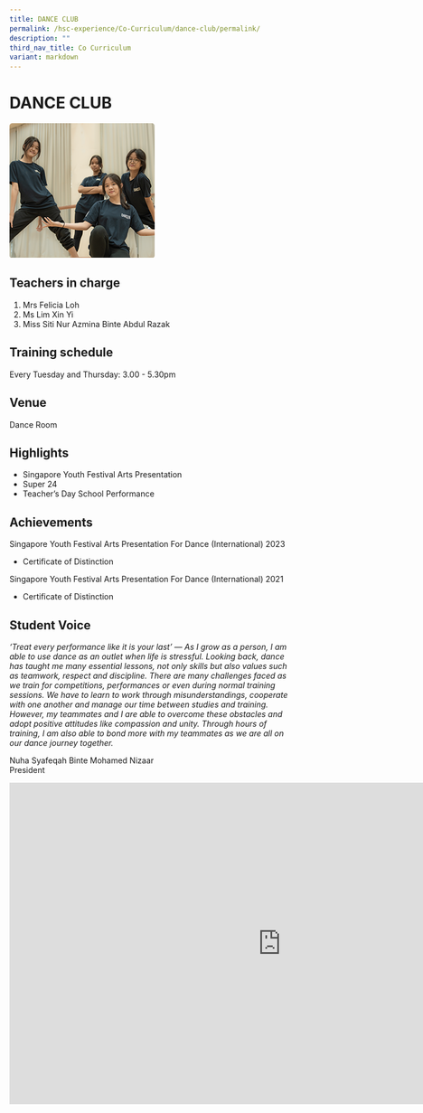 ```yaml
---
title: DANCE CLUB
permalink: /hsc-experience/Co-Curriculum/dance-club/permalink/
description: ""
third_nav_title: Co Curriculum
variant: markdown
---
```

DANCE CLUB
=====

![](/images/CCA/Dance.png)

Teachers in charge
------------------

1.  Mrs Felicia Loh
2.  Ms Lim Xin Yi
3.  Miss Siti Nur Azmina Binte Abdul Razak

Training schedule
-----------------

Every Tuesday and Thursday: 3.00 - 5.30pm

Venue
-----

Dance Room

Highlights
----------

*   Singapore Youth Festival Arts Presentation
*   Super 24
*   Teacher’s Day School Performance

Achievements
------------

Singapore Youth Festival Arts Presentation For Dance (International) 2023  
*   Certificate of Distinction

Singapore Youth Festival Arts Presentation For Dance (International) 2021  
*   Certificate of Distinction

Student Voice
-------------

_‘Treat every performance like it is your last’ — As I grow as a person, I am able to use dance as an outlet when life is stressful. Looking back, dance has taught me many essential lessons, not only skills but also values such as teamwork, respect and discipline. There are many challenges faced as we train for competitions, performances or even during normal training sessions. We have to learn to work through misunderstandings, cooperate with one another and manage our time between studies and training. However, my teammates and I are able to overcome these obstacles and adopt positive attitudes like compassion and unity. Through hours of training, I am also able to bond more with my teammates as we are all on our dance journey together._  
  
Nuha Syafeqah Binte Mohamed Nizaar  
President

<iframe allowfullscreen="true" height="569" width="960" frameborder="0" src="https://docs.google.com/presentation/d/e/2PACX-1vTppRlW7BntGGU5X4v8-jClE63SYxyIvGsqyDkSKxyq1zN0Wsn1-L13WE-ZFFj_M_FBAF3sSJPyTea4/embed?start=false&amp;loop=false&amp;delayms=3000"></iframe>